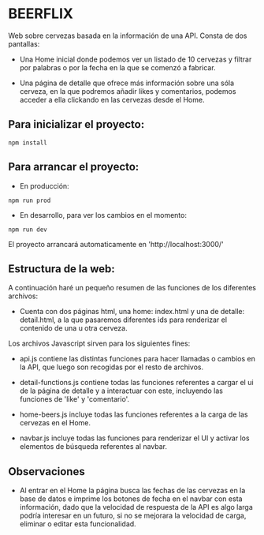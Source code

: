 # BEERFLIX

Web sobre cervezas basada en la información de una API. Consta de dos pantallas:

* Una Home inicial donde podemos ver un listado de 10 cervezas y filtrar por palabras o por la fecha en la que se comenzó a fabricar.

* Una página de detalle que ofrece más información sobre una sóla cerveza, en la que podremos añadir likes y comentarios, podemos acceder a ella clickando en las cervezas desde el Home.

## Para inicializar el proyecto:

```shell
npm install
```

## Para arrancar el proyecto:

* En producción:

```shell
npm run prod
```

* En desarrollo, para ver los cambios en el momento:

```shell
npm run dev
```
El proyecto arrancará automaticamente en 'http://localhost:3000/'

## Estructura de la web:

A continuación haré un pequeño resumen de las funciones de los diferentes archivos:

* Cuenta con dos páginas html, una home: index.html y una de detalle: detail.html, a la que pasaremos diferentes ids para renderizar el contenido de una u otra cerveza.

Los archivos Javascript sirven para los siguientes fines:

* api.js contiene las distintas funciones para hacer llamadas o cambios en la API, que luego son recogidas por el resto de archivos.

* detail-functions.js contiene todas las funciones referentes a cargar el ui de la página de detalle y a interactuar con este, incluyendo las funciones de 'like' y 'comentario'.

* home-beers.js incluye todas las funciones referentes a la carga de las cervezas en el Home.

* navbar.js incluye todas las funciones para renderizar el UI y activar los elementos de búsqueda referentes al navbar.

## Observaciones

* Al entrar en el Home la página busca las fechas de las cervezas en la base de datos e imprime los botones de fecha en el navbar con esta información, dado que la velocidad de respuesta de la API es algo larga podría interesar en un futuro, si no se mejorara la velocidad de carga, eliminar o editar esta funcionalidad.

